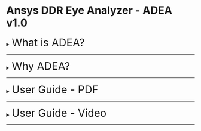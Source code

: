 # Ansys DDR Eye Analyzer - ADEA v1.0



<!-- ![Main GUI](./Resources/fig/main_GUI.bmp) -->
<details>
<summary><span style="font-size:200%"> What is ADEA? </span></summary>

>### A new Solution for DDR analysis by Ansys Korea.
>![ex_screenshot](./Resources/fig/ADEA_Intro.png)
</details>

---
<details>
<summary><span style="font-size:200%"> Why ADEA? </span></summary>

<blockquote>
<details>
<summary><span style="font-size:200%"> 1. Easy </span></summary>

>   * ### Pre-defined User Configurations
>   * ### Pre-defined DDR Specifications
>   * ### Automatic Net Classification & Target Net Assign Algorithm
>   * ### Selective Verification Process
>   ![ex_screenshot](./Resources/fig/easy.png)
</details>
</blockquote>

<blockquote>
<details>
<summary><span style="font-size:200%"> 2. Simple </span></summary>

>   * ### One-Click Verification Process
>   ![ex_screenshot](./Resources/fig/simple.png)
</details>
</blockquote>

<blockquote>
<details>
<summary><span style="font-size:200%"> 3. Customizable </span></summary>

>   * ### Customziable Verification Algorithm & Process
>   * ### Customziable Final Report (Excel, HTML, etc.)
>   ![ex_screenshot](./Resources/fig/customizable.png)
</details>
</blockquote>
</details>

---
<details>
<summary><span style="font-size:200%"> User Guide - PDF </span></summary>

> ### [Quick Guide (EN) - PDF](./Resources/help/Quick_Guide_EN.pdf)
> ### [User Guide (EN) - PDF](./Resources/help/User_Guide_EN.pdf)
> ### [Quick Guide (KO) - PDF](./Resources/help/Quick_Guide_KO.pdf)
> ### [User Guide (KO) - PDF](./Resources/help/User_Guide_KO.pdf)
</details>

---
<details>
<summary><span style="font-size:200%"> User Guide - Video </span></summary>

> * ### [Getting Start with AEDA](http://www.rfdh.com/pds/adea/Getting_Start_with_ADEA.mp4)
> * ### [Quick Guide for DQ Eye Analyze](http://www.rfdh.com/pds/adea/Quick_Guide_for_DQ_Eye_Analyze.mp4)
> * ### Quick Guide for IBIS Optimization
> ---
> * ### [Problem in Running ADEA](http://www.rfdh.com/pds/adea/Problem_in_Running_ADEA.mp4)
> * ### Select Version of Ansys Electronics Desktop
> * ### What is Deifnition File?
>   > * ### Modify and/or Add DDR Specifications
>   > * ### Automatic Net Classifications
>   > * ### Automatic IBIS Identification
> * ### What is Configuration File?
> * ### Analyze with 'Analyze Group'
</details>

---
<!-- ## History
> ### [v0.5.1] - '22.08.06
>>- ##### Eye 계측 Algorithm Classic Version(VB) 으로 변경 후, Excel report 생성 bug 수정
>>- ##### Resource 폴더 정리
>>- ##### 예제 Archive file 추가
>>- ##### CSV input disable

> ### [v0.5.2] - '22.08.07
>>- ##### Excel report format 변경
>>- ##### Jitter, Jitter_RMS 열 삭제
>>- ##### Width & Margin UI 단위 열 추가

> ### [v0.5.3] - '22.08.08
>>- ##### IBIS bug fix    
>>- ##### Show result window for each IBIS cases

> ### [v0.6] - '22.08.09
>>- ##### Release to SEC

> ### [v0.6.1] - '22.08.12
>>- ##### Modify IBIS Optimization example (buffer -> pin import)
>>- ##### Bug fix for IBIS New & pin import case

> ### [v0.6.2] - '22.08.24
>>- ##### IBIS Model check시 sim case 바로 반영되지 않던 문제 수정
>>- ##### IBIS Model refresh button click시 sim case 초기화 되지 않던 문제 수정
>>- ##### IBIS Run Click시 초기화 문제 수정
>>- ##### Tx/Rx 같은 *.ibs file 사용 Case update
>>- ##### IBIS form resize event update
>>- ##### Automatic data-rate detect algorithm are updated

> ### [v0.6.3] - '22.08.30
>>- ##### 이전 IBIS 형식으로 작성된 Schematic에서도 IBIS opt. 동작하도록 update.
>>- ##### 이전 IBIS 형식의 예제 Schematic update (LPDDR4_2133_IBIS_Example_for_Old_IBIS.aedtz)

> ### [v0.6.4] - '22.09.01
>>- ##### 예제 Archive file 재정비
>>- ##### 자동 Datarate 입력 기능 Disable
>>- ##### QC Routine 및 QC 결과표 작성

> ### [v0.6.5] - '22.09.16
>>- ##### 연속 해석 진행시, 이전 해석에서 설정했던 Report Export option이 초기화 되지 않는 문제 수정.
>>- ##### IBIS opt. 해석 진행 후, detailed report창에서 report export할 수 없도록 수정 -> 대신 전체 optimization 결과를 export할 수 있도록 update할 예정임.
>>- ##### IBIS opt. 해석 전 또는 해석 후 result 버튼 click하면 error 발생하던 문제 수정
>>- ##### Analysis Group 설정 하고 Eye 해석 진행 후, IBIS opt. 해석 진행하면 결과가 grouping되어 보이던 문제 수정
>>- ##### IBIS opt. 연속 수행하면, AEDT에서 Sim case가 누적되어 해석되던 문제 수정
>>- ##### Input file을 load 한 뒤, 새로운 file을 load 하려다 cancel 하면, 기존 입력되어 있던 design name이 삭제되던 현상 수정.
>>- ##### v0.6.5 기준 한글 + 영문 User manual, Quick Guide, Readme.md, Readme.html update.
>>- ##### GUI 에서 About ADEA Menu 다시 활성화 함.

> ### [v1.0] - '22.09.16
>>- ##### Release ADEA v1.0.

> ### [v1.0.1] - '22.09.26
>>- ##### hotfix ADEA v1.0.1
>>- ##### AEDT 실행 version 선택을 환경 변수를 참고하던 기존의 방식에서,
>>- ##### 사용자의 입력을 받아 선택하도록 변경함.
>>- ##### 2020 R1 부터 2022 R2 까지 List-up 하였으며,
>>- ##### PC에 설치되지 않은 Version을 선택할 경우
>>- ##### 기본 앱 설정에 따라 AEDT가 실행되도록 업데이트 하였음.
-->